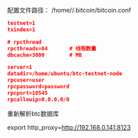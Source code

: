 配置文件路径： /home/<username>/.bitcoin/bitcoin.conf

```json
testnet=1
txindex=1

# rpcthread 
rpcthreads=64       # 线程数量
dbcache=3000        # MB

server=1
datadir=/home/ubuntu/btc-testnet-node
rpcuser=user
rpcpassword=password
rpcport=18545
rpcallowip=0.0.0.0/0
```


重新解析btc数据库

export http_proxy=http://192.168.0.141:8123